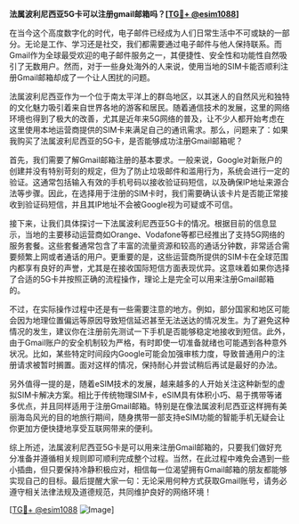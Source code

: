 **法属波利尼西亚5G卡可以注册gmail邮箱吗？[[TG💪+ @esim1088](https://t.me/s/esim1088)]**

在当今这个高度数字化的时代，电子邮件已经成为人们日常生活中不可或缺的一部分。无论是工作、学习还是社交，我们都需要通过电子邮件与他人保持联系。而Gmail作为全球最受欢迎的电子邮件服务之一，其便捷性、安全性和功能性自然吸引了无数用户。然而，对于一些身处海外的人来说，使用当地的SIM卡能否顺利注册Gmail邮箱却成了一个让人困扰的问题。

法属波利尼西亚作为一个位于南太平洋上的群岛地区，以其迷人的自然风光和独特的文化魅力吸引着来自世界各地的游客和居民。随着通信技术的发展，这里的网络环境也得到了极大的改善，尤其是近年来5G网络的普及，让不少人都开始考虑在这里使用本地运营商提供的SIM卡来满足自己的通讯需求。那么，问题来了：如果我购买了法属波利尼西亚的5G卡，是否能够成功注册Gmail邮箱呢？

首先，我们需要了解Gmail邮箱注册的基本要求。一般来说，Google对新账户的创建并没有特别苛刻的规定，但为了防止垃圾邮件和滥用行为，系统会进行一定的验证。这通常包括输入有效的手机号码以接收验证码短信，以及确保IP地址来源合法等步骤。因此，在选择用于注册的SIM卡时，我们需要确认该卡片是否能正常接收到验证码短信，并且其IP地址不会被Google视为可疑或不可信。

接下来，让我们具体探讨一下法属波利尼西亚5G卡的情况。根据目前的信息显示，当地的主要移动运营商如Orange、Vodafone等都已经推出了支持5G网络的服务套餐。这些套餐通常包含了丰富的流量资源和较高的通话分钟数，非常适合需要频繁上网或者通话的用户。更重要的是，这些运营商所提供的SIM卡在全球范围内都享有良好的声誉，尤其是在接收国际短信方面表现优异。这意味着如果你选择了合适的5G卡并按照正确的流程操作，理论上是完全可以用来注册Gmail邮箱的。

不过，在实际操作过程中还是有一些需要注意的地方。例如，部分国家和地区可能会因为地理位置偏远等原因导致短信延迟甚至无法送达的情况发生。为了避免这种情况的发生，建议你在注册前先测试一下手机是否能够稳定地接收到短信。此外，由于Gmail账户的安全机制较为严格，有时即使一切准备就绪也可能遇到各种意外状况。比如，某些特定时间段内Google可能会加强审核力度，导致普通用户的注册请求被暂时搁置。面对这样的情况，保持耐心并尝试稍后再试是最好的办法。

另外值得一提的是，随着eSIM技术的发展，越来越多的人开始关注这种新型的虚拟SIM卡解决方案。相比于传统物理SIM卡，eSIM具有体积小巧、易于携带等诸多优点，并且同样适用于注册Gmail邮箱。特别是在像法属波利尼西亚这样拥有美丽海岛风光的目的地旅行期间，随身携带一部支持eSIM功能的智能手机无疑会让你更加方便快捷地享受互联网带来的便利。

综上所述，法属波利尼西亚5G卡是可以用来注册Gmail邮箱的，只要我们做好充分准备并遵循相关规则即可顺利完成整个过程。当然，在此过程中难免会遇到一些小插曲，但只要保持冷静积极应对，相信每一位渴望拥有Gmail邮箱的朋友都能够实现自己的目标。最后提醒大家一句：无论采用何种方式获取Gmail账号，请务必遵守相关法律法规及道德规范，共同维护良好的网络环境！

[[TG💪+ @esim1088](https://t.me/s/esim1088) ![Image](https://i.postimg.cc/4NQfJmqS/Snipaste-2025-05-13-00-14-12.png)]